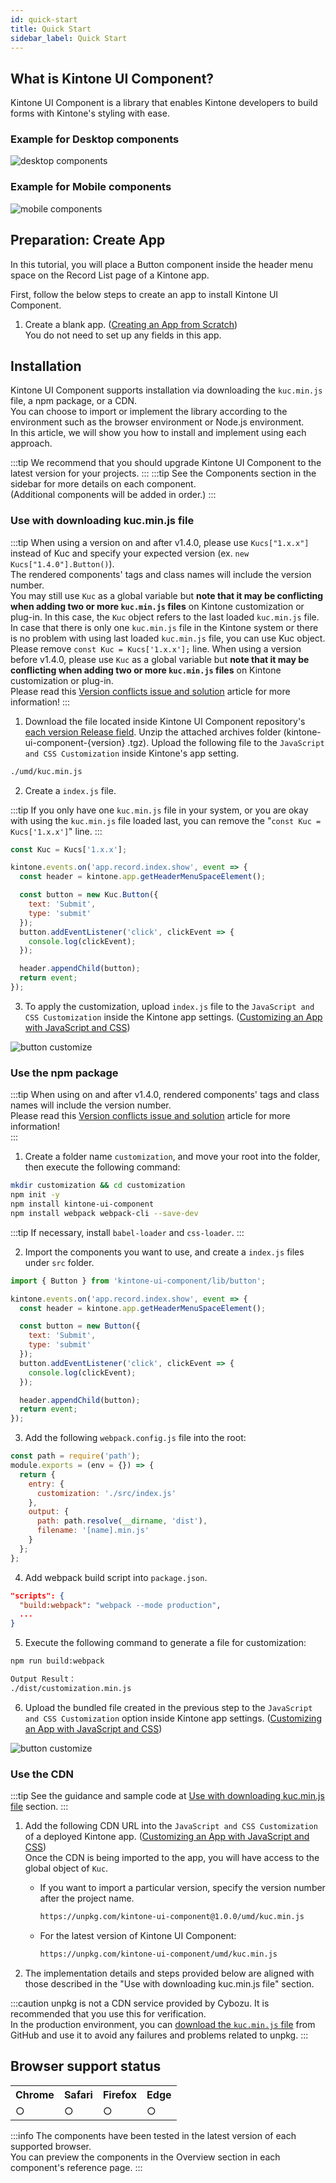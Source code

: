 ```yaml
---
id: quick-start
title: Quick Start
sidebar_label: Quick Start
---
```


## What is Kintone UI Component?

Kintone UI Component is a library that enables Kintone developers to build forms with Kintone's styling with ease.

### Example for Desktop components

![desktop components](/img/desktop_components.png)

### Example for Mobile components

![mobile components](/img/mobile_components.png)

## Preparation: Create App

In this tutorial, you will place a Button component inside the header menu space on the Record List page of a Kintone app.

First, follow the below steps to create an app to install Kintone UI Component.

1. Create a blank app. ([Creating an App from Scratch](https://get.kintone.help/k/en/user/create_app/tutorial.html))<br/>
You do not need to set up any fields in this app.

## Installation

Kintone UI Component supports installation via downloading the `kuc.min.js` file, a npm package, or a CDN.<br/>
You can choose to import or implement the library according to the environment such as the browser environment or Node.js environment.<br/>
In this article, we will show you how to install and implement using each approach.

:::tip
We recommend that you should upgrade Kintone UI Component to the latest version for your projects.
:::
:::tip
See the Components section in the sidebar for more details on each component.<br/>
(Additional components will be added in order.)
:::

### Use with downloading kuc.min.js file

:::tip
When using a version on and after v1.4.0, please use `Kucs["1.x.x"]` instead of Kuc and specify your expected version (ex. `new Kucs["1.4.0"].Button()`).<br/>
The rendered components' tags and class names will include the version number.<br/>
You may still use `Kuc` as a global variable but **note that it may be conflicting when adding two or more `kuc.min.js` files** on Kintone customization or plug-in. In this case, the `Kuc` object refers to the last loaded `kuc.min.js` file.<br/>
In case that there is only one `kuc.min.js` file in the Kintone system or there is no problem with using last loaded `kuc.min.js` file, you can use Kuc object. Please remove `const Kuc = Kucs['1.x.x'];` line.
When using a version before v1.4.0, please use `Kuc` as a global variable but **note that it may be conflicting when adding two or more `kuc.min.js` files** on Kintone customization or plug-in.<br/>
Please read this [Version conflicts issue and solution](../guides/version-conflicts-issue-solution) article for more information!
:::

1. Download the file located inside Kintone UI Component repository's [each version Release field](https://github.com/kintone-labs/kintone-ui-component/releases). Unzip the attached archives folder (kintone-ui-component-\{version\} .tgz). Upload the following file to the `JavaScript and CSS Customization` inside Kintone's app setting.

```bash
./umd/kuc.min.js
```

2. Create a `index.js` file.

:::tip
If you only have one `kuc.min.js` file in your system, or you are okay with using the `kuc.min.js` file loaded last, you can remove the "`const Kuc = Kucs['1.x.x']`" line.
:::

```javascript
const Kuc = Kucs['1.x.x'];

kintone.events.on('app.record.index.show', event => {
  const header = kintone.app.getHeaderMenuSpaceElement();

  const button = new Kuc.Button({
    text: 'Submit',
    type: 'submit'
  });
  button.addEventListener('click', clickEvent => {
    console.log(clickEvent);
  });

  header.appendChild(button);
  return event;
});
```

3. To apply the customization, upload `index.js` file to the `JavaScript and CSS Customization` inside the Kintone app settings. ([Customizing an App with JavaScript and CSS](https://get.kintone.help/k/en/user/app_settings/js_customize.html))

![button customize](/img/button_customize.png)

### Use the npm package

:::tip
When using on and after v1.4.0, rendered components' tags and class names will include the version number.<br/>
Please read this [Version conflicts issue and solution](../guides/version-conflicts-issue-solution) article for more information! <br/>
:::

1. Create a folder name `customization`, and move your root into the folder, then execute the following command:

```bash
mkdir customization && cd customization
npm init -y
npm install kintone-ui-component
npm install webpack webpack-cli --save-dev
```

:::tip
If necessary, install `babel-loader` and `css-loader`.
:::

2. Import the components you want to use, and create a `index.js` files under `src` folder.

```js
import { Button } from 'kintone-ui-component/lib/button';

kintone.events.on('app.record.index.show', event => {
  const header = kintone.app.getHeaderMenuSpaceElement();

  const button = new Button({
    text: 'Submit',
    type: 'submit'
  });
  button.addEventListener('click', clickEvent => {
    console.log(clickEvent);
  });

  header.appendChild(button);
  return event;
});
```
3. Add the following `webpack.config.js` file into the root:

```js
const path = require('path');
module.exports = (env = {}) => {
  return {
    entry: {
      customization: './src/index.js'
    },
    output: {
      path: path.resolve(__dirname, 'dist'),
      filename: '[name].min.js'
    }
  };
};
```

4. Add webpack build script into `package.json`.

```json
"scripts": {
  "build:webpack": "webpack --mode production",
  ...
}
```

5. Execute the following command to generate a file for customization:

```bash
npm run build:webpack
```

```bash
Output Result：
./dist/customization.min.js
```

6. Upload the bundled file created in the previous step to the `JavaScript and CSS Customization` option inside Kintone app settings. ([Customizing an App with JavaScript and CSS](https://get.kintone.help/k/en/user/app_settings/js_customize.html))

![button customize](/img/button_customize.png)

### Use the CDN
:::tip
See the guidance and sample code at [Use with downloading kuc.min.js file](#use-with-downloading-kucminjs-file) section.
:::

1. Add the following CDN URL into the `JavaScript and CSS Customization` of a deployed Kintone app. ([Customizing an App with JavaScript and CSS](https://get.kintone.help/k/en/user/app_settings/js_customize.html))<br/>
Once the CDN is being imported to the app, you will have access to the global object of `Kuc`.

   - If you want to import a particular version, specify the version number after the project name.
     ```bash
     https://unpkg.com/kintone-ui-component@1.0.0/umd/kuc.min.js
     ```

   - For the latest version of Kintone UI Component:
     ```bash
     https://unpkg.com/kintone-ui-component/umd/kuc.min.js
     ```

2. The implementation details and steps provided below are aligned with those described in the "Use with downloading kuc.min.js file" section.

:::caution
unpkg is not a CDN service provided by Cybozu. It is recommended that you use this for verification.<br/>
In the production environment, you can [download the `kuc.min.js` file](#use-with-downloading-kucminjs-file) from GitHub and use it to avoid any failures and problems related to unpkg.
:::

## Browser support status

<table>
  <tbody>
    <tr>
      <th>Chrome</th>
      <th>Safari</th>
      <th>Firefox</th>
      <th>Edge</th>
    </tr>
    <tr>
      <td>○</td>
      <td>○</td>
      <td>○</td>
      <td>○</td>
    </tr>
  </tbody>
</table>

:::info
The components have been tested in the latest version of each supported browser.<br/>
You can preview the components in the Overview section in each component's reference page.
:::
